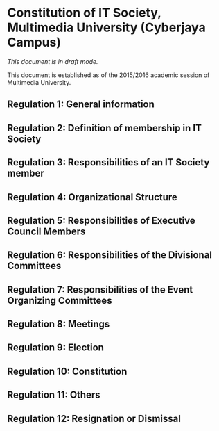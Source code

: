 # Constitution of IT Society, Multimedia University (Cyberjaya Campus)

_This document is in draft mode._

This document is established as of the 2015/2016 academic session of Multimedia University.

## Regulation 1: General information

## Regulation 2: Definition of membership in IT Society

## Regulation 3: Responsibilities of an IT Society member

## Regulation 4: Organizational Structure

## Regulation 5: Responsibilities of Executive Council Members

## Regulation 6: Responsibilities of the Divisional Committees

## Regulation 7: Responsibilities of the Event Organizing Committees

## Regulation 8: Meetings

## Regulation 9: Election

## Regulation 10: Constitution

## Regulation 11: Others

## Regulation 12: Resignation or Dismissal

